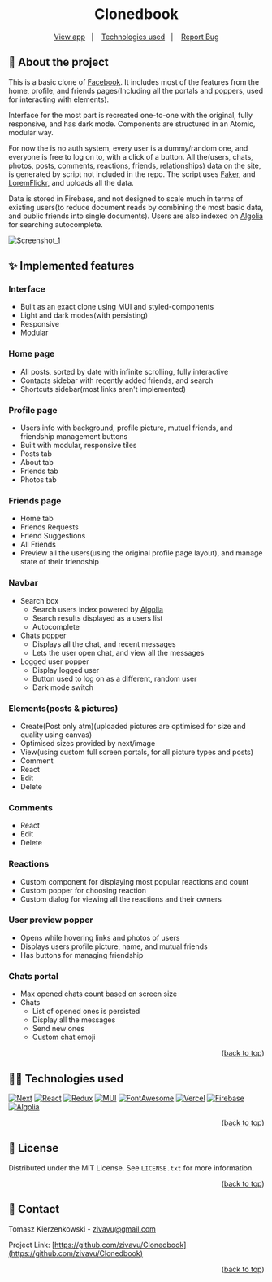 <a name="readme-top"></a>

<h1 align="center">Clonedbook</h1>
<p align="center">
  <a href="https://clonedbook.vercel.app/">View app</a>&nbsp;&nbsp;&nbsp;|&nbsp;&nbsp;&nbsp;
  <a href="#memo-license">Technologies used</a>&nbsp;&nbsp;&nbsp;|&nbsp;&nbsp;&nbsp;
  <a href="https://github.com/zivavu/facebook-clone/issues">Report Bug</a>
</p>

## :rocket: About the project

This is a basic clone of <a href="https://www.facebook.com/">Facebook</a>.
It includes most of the features from the home, profile, and friends pages(Including all the portals and poppers, used for interacting with elements).

Interface for the most part is recreated one-to-one with the original, fully responsive, and has dark mode.
Components are structured in an Atomic, modular way.

For now the is no auth system, every user is a dummy/random one, and everyone is free to log on to, with a click of a button.
All the(users, chats, photos, posts, comments, reactions, friends, relationships) data on the site, is generated by script not included in the repo.
The script uses <a href="https://fakerjs.dev//">Faker</a>, and <a href="https://loremflickr.com/">LoremFlickr</a>, and uploads all the data.

Data is stored in Firebase, and not designed to scale much in terms of existing users(to reduce document reads by combining the most basic data, and public friends into single documents).
Users are also indexed on <a href="https://www.algolia.com/">Algolia</a> for searching autocomplete.

![Screenshot_1](https://github.com/zivavu/facebook-clone/assets/107223633/2d419cbd-4869-4a79-8007-445d65b4c9b8)

## :sparkles: Implemented features

### Interface

- Built as an exact clone using MUI and styled-components
- Light and dark modes(with persisting)
- Responsive
- Modular

### Home page

- All posts, sorted by date with infinite scrolling, fully interactive
- Contacts sidebar with recently added friends, and search
- Shortcuts sidebar(most links aren't implemented)

### Profile page

- Users info with background, profile picture, mutual friends, and friendship management buttons
- Built with modular, responsive tiles
- Posts tab
- About tab
- Friends tab
- Photos tab

### Friends page

- Home tab
- Friends Requests
- Friend Suggestions
- All Friends
- Preview all the users(using the original profile page layout), and manage state of their friendship

### Navbar

- Search box
  - Search users index powered by <a href="https://www.algolia.com/">Algolia</a>
  - Search results displayed as a users list
  - Autocomplete
- Chats popper
  - Displays all the chat, and recent messages
  - Lets the user open chat, and view all the messages
- Logged user popper
  - Display logged user
  - Button used to log on as a different, random user
  - Dark mode switch

### Elements(posts & pictures)

- Create(Post only atm)(uploaded pictures are optimised for size and quality using canvas)
- Optimised sizes provided by next/image
- View(using custom full screen portals, for all picture types and posts)
- Comment
- React
- Edit
- Delete

### Comments

- React
- Edit
- Delete

### Reactions

- Custom component for displaying most popular reactions and count
- Custom popper for choosing reaction
- Custom dialog for viewing all the reactions and their owners

### User preview popper

- Opens while hovering links and photos of users
- Displays users profile picture, name, and mutual friends
- Has buttons for managing friendship

### Chats portal

- Max opened chats count based on screen size
- Chats
  - List of opened ones is persisted
  - Display all the messages
  - Send new ones
  - Custom chat emoji

<p align="right">(<a href="#readme-top">back to top</a>)</p>

## :technologist: Technologies used

[![Next][Next.js]][Next-url]
[![React][React.js]][React-url]
[![Redux][Redux.js]][Redux-url]
[![MUI][MaterialUI]][MaterialUI-url]
[![FontAwesome][FontAwesome]][FontAwesome-url]
[![Vercel][Vercel]][Vercel-url]
[![Firebase][Firebase]][Firebase-url]
[![Algolia][Algolia]][Algolia-url]

<p align="right">(<a href="#readme-top">back to top</a>)</p>

<!-- LICENSE -->

## :memo: License

Distributed under the MIT License. See `LICENSE.txt` for more information.

<p align="right">(<a href="#readme-top">back to top</a>)</p>

<!-- CONTACT -->

## :speech_balloon: Contact

Tomasz Kierzenkowski - zivavu@gmail.com

Project Link: [https://github.com/zivavu/Clonedbook](https://github.com/zivavu/Clonedbook)

<p align="right">(<a href="#readme-top">back to top</a>)</p>

<!-- MARKDOWN LINKS & IMAGES -->
<!-- https://www.markdownguide.org/basic-syntax/#reference-style-links -->

[Next.js]: https://a11ybadges.com/badge?logo=nextdotjs
[Next-url]: https://nextjs.org/
[React.js]: https://a11ybadges.com/badge?logo=react
[React-url]: https://reactjs.org/
[Redux.js]: https://a11ybadges.com/badge?logo=redux
[Redux-url]: https://redux.js.org/
[MaterialUI]: https://a11ybadges.com/badge?logo=materialui
[MaterialUI-url]: https://mui.com/
[FontAwesome]: https://a11ybadges.com/badge?logo=fontawesome
[FontAwesome-url]: https://fontawesome.com/
[Firebase]: https://a11ybadges.com/badge?logo=firebase
[Firebase-url]: https://firebase.google.com/
[Algolia]: https://a11ybadges.com/badge?logo=algolia
[Algolia-url]: https://www.algolia.com/
[Vercel]: https://a11ybadges.com/badge?logo=vercel
[Vercel-url]: https://vercel.com
